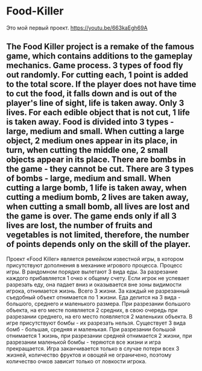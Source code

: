 # Food-Killer
Это мой первый проект.
https://youtu.be/663kaEgh69A

The Food Killer project is a remake of the famous game, which contains additions to the gameplay mechanics.
Game process.
3 types of food fly out randomly. For cutting each, 1 point is added to the total score.
If the player does not have time to cut the food, it falls down and is out of the player's line of sight, life is taken away.
Only 3 lives. For each edible object that is not cut, 1 life is taken away.
Food is divided into 3 types - large, medium and small. When cutting a large object, 2 medium ones appear in its place,
in turn, when cutting the middle one, 2 small objects appear in its place.
There are bombs in the game - they cannot be cut. There are 3 types of bombs - large, medium and small.
When cutting a large bomb, 1 life is taken away, when cutting a medium bomb, 2 lives are taken away, when cutting a small bomb, all lives are lost
and the game is over.
The game ends only if all 3 lives are lost, the number of fruits and vegetables is not limited,
therefore, the number of points depends only on the skill of the player.
-------------------------------------------------------------------------------------------------------------------------------------------------------
Проект «Food Killer» является ремейком известной игры, в котором присутствуют дополнения в механике игрового процесса.
Процесс игры.
В рандомном порядке вылетают 3 вида еды. За разрезание каждого прибавляется 1 очко к общему счету.
Если игрок не успевает разрезать еду, она падает вниз  и оказывается вне зоны видимости игрока, отнимается жизнь. 
Всего 3 жизни. За каждый не разрезанный съедобный объект отнимается по 1 жизни. 
Еда делится на 3 вида - большого, среднего и маленького размера. При разрезании большого объекта, на его месте появляется 2 средних,
в свою очередь при разрезании среднего, на его место появляется 2 маленьких объекта. 
В игре присутствуют бомбы - их разрезать нельзя. Существует 3 вида бомб - большая, средняя и маленькая.
При разрезании большой отнимается 1 жизнь, при разрезании средней отнимается 2 жизни, при разрезании маленькой бомбы - теряются все жизни 
и игра прекращается.
Игра заканчивается только в случае потери всех 3 жизней, количество фруктов и овощей не ограничено, 
поэтому количество очков зависит только от ловкости игрока.
